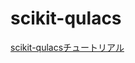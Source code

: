 
# scikit-qulacs

[scikit-qulacsチュートリアル](https://github.com/Qulacs-Osaka/scikit-qulacs/blob/main/doc/source/notebooks/0_tutorial.ipynb)

